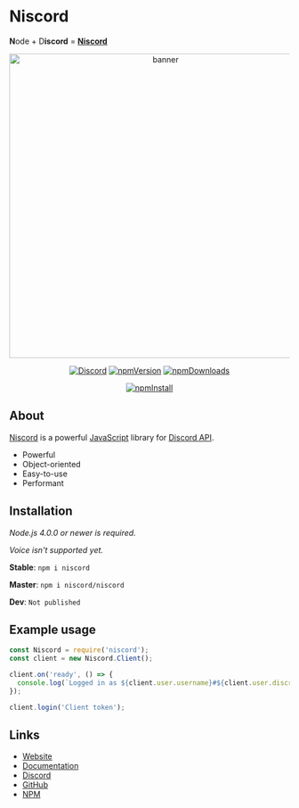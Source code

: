 # Niscord
**N**ode + D**iscord** = [**Niscord**](https://niscord.js.org)
<div id="info" align="center">
  <p>
    <a href="https://niscord.js.org"><img src="https://niscord.js.org/assets/banner.png" width="546" alt="banner" /></a>
  </p>
  <p>
    <a href="https://discord.gg/hga9SeN"><img src="https://discordapp.com/api/guilds/469539054371864606/embed.png" alt="Discord" /></a>
    <a href="https://www.npmjs.com/package/discord.js"><img src="https://img.shields.io/npm/v/discord.js.svg?maxAge=3600" alt="npmVersion" /></a>
    <a href="https://www.npmjs.com/package/niscord"><img src="https://img.shields.io/npm/dt/niscord.svg?maxAge=3600" alt="npmDownloads" /></a>
  </p>
  <p>
    <a href="https://nodei.co/npm/niscord/"><img src="https://nodei.co/npm/niscord.png?downloads=true&stars=true" alt="npmInstall" /></a>
  </p>
</div>

## About
[Niscord](https://niscord.js.org) is a powerful [JavaScript](https://nodejs.org) library for [Discord API](https://discordapp.com/developers/docs).

 * Powerful
 * Object-oriented
 * Easy-to-use
 * Performant

## Installation
*Node.js 4.0.0 or newer is required.*

*Voice isn't supported yet.*

**Stable**: `npm i niscord`

**Master**: `npm i niscord/niscord`

**Dev**: `Not published`

## Example usage
```js
const Niscord = require('niscord');
const client = new Niscord.Client();

client.on('ready', () => {
  console.log(`Logged in as ${client.user.username}#${client.user.discriminator}.`);
});

client.login('Client token');
```

## Links
* [Website](https://niscord.js.org)
* [Documentation](https://niscord.js.org)
* [Discord](https://discord.gg/hga9SeN)
* [GitHub](https://github.com/niscord/niscord)
* [NPM](https://npmjs.com/package/niscord)
